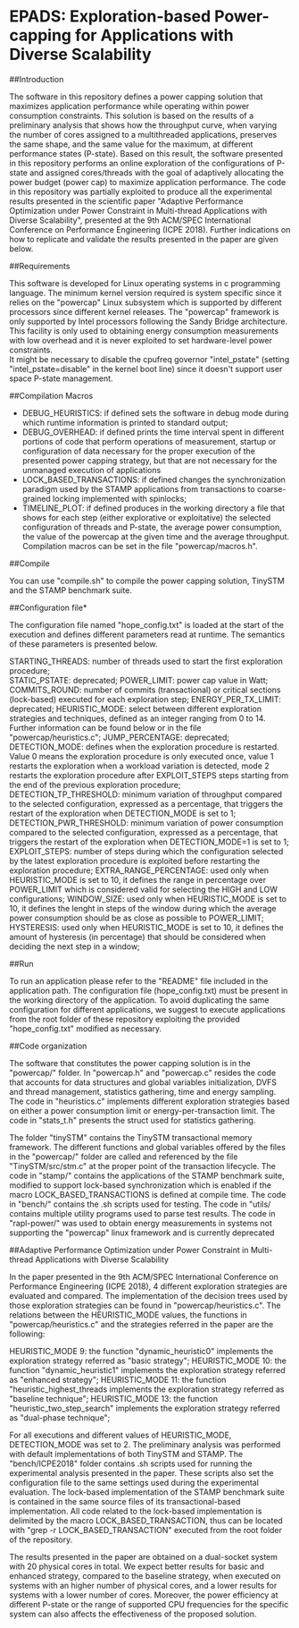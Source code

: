 # EPADS: Exploration-based Power-capping for Applications with Diverse Scalability

##Introduction

The software in this repository defines a power capping solution that maximizes application performance while operating within power consumption constraints. This solution is based on the results of a preliminary analysis that shows how the throughput curve, when varying the number of cores assigned to a multithreaded applications, preserves the same shape, and the same value for the maximum, at different performance states (P-state). Based on this result, the software presented in this repository performs an online exploration of the configurations of P-state and assigned cores/threads with the goal of adaptively allocating the power budget (power cap) to maximize application performance. The code in this repository was partially exploited to produce all the experimental results presented in the scientific paper "Adaptive Performance Optimization under Power Constraint in Multi-thread Applications with Diverse Scalability", presented at the 9th ACM/SPEC International Conference on Performance Engineering (ICPE 2018). Further indications on how to replicate and validate the results presented in the paper are given below. 

##Requirements

This software is developed for Linux operating systems in c programming language. The minimum kernel version required is system specific since it relies on the "powercap" Linux subsystem which is supported by different processors since different kernel releases. The "powercap" framework is only supported by Intel processors following the Sandy Bridge architecture. This facility is only used to obtaining energy consumption measurements with low overhead and it is never exploited to set hardware-level power constraints.  
It might be necessary to disable the cpufreq governor "intel_pstate" (setting "intel_pstate=disable" in the kernel boot line) since it doesn't support user space P-state management. 

##Compilation Macros

- DEBUG_HEURISTICS: if defined sets the software in debug mode during which runtime information is printed to standard output;
- DEBUG_OVERHEAD: if defined prints the time interval spent in different portions of code that perform operations of measurement, startup or configuration of data necessary for the proper execution of the presented power capping strategy, but that are not necessary for the unmanaged execution of applications
- LOCK_BASED_TRANSACTIONS: if defined changes the synchronization paradigm used by the STAMP applications from transactions to coarse-grained locking implemented with spinlocks; 
- TIMELINE_PLOT: if defined produces in the working directory a file that shows for each step (either explorative or exploitative) the selected configuration of threads and P-state, the average power consumption, the value of the powercap at the given time and the average throughput. 
Compilation macros can be set in the file "powercap/macros.h".

##Compile

You can use "compile.sh" to compile the power capping solution, TinySTM and the STAMP benchmark suite. 

##Configuration file*

The configuration file named "hope_config.txt" is loaded at the start of the execution and defines different parameters read at runtime. 
The semantics of these parameters is presented below.

STARTING_THREADS: number of threads used to start the first exploration procedure;  
STATIC_PSTATE: deprecated;
POWER_LIMIT: power cap value in Watt; 
COMMITS_ROUND: number of commits (transactional) or critical sections (lock-based) executed for each exploration step;
ENERGY_PER_TX_LIMIT: deprecated;
HEURISTIC_MODE: select between different exploration strategies and techniques, defined as an integer ranging from 0 to 14. Further information can be found below or in the file "powercap/heuristics.c";
JUMP_PERCENTAGE: deprecated;
DETECTION_MODE: defines when the exploration procedure is restarted. Value 0 means the exploration procedure is only executed once, value 1 restarts the exploration when a workload variation is detected, mode 2 restarts the exploration procedure after EXPLOIT_STEPS steps starting from the end of the previous exploration procedure;
DETECTION_TP_THRESHOLD: minimum variation of throughput compared to the selected configuration, expressed as a percentage, that triggers the restart of the exploration when DETECTION_MODE is set to 1;
DETECTION_PWR_THRESHOLD: minimum variation of power consumption compared to the selected configuration, expressed as a percentage, that triggers the restart of the exploration when DETECTION_MODE=1 is set to 1;
EXPLOIT_STEPS: number of steps during which the configuration selected by the latest exploration procedure is exploited before restarting the exploration procedure; 
EXTRA_RANGE_PERCENTAGE: used only when HEURISTIC_MODE is set to 10, it defines the range in percentage over POWER_LIMIT which is considered valid for selecting the HIGH and LOW configurations; 
WINDOW_SIZE: used only when HEURISTIC_MODE is set to 10, it defines the lenght in steps of the window during which the average power consumption should be as close as possible to POWER_LIMIT;
HYSTERESIS: used only when HEURISTIC_MODE is set to 10, it defines the amount of hysteresis (in percentage) that should be considered when deciding the next step in a window;

##Run

To run an application please refer to the "README" file included in the application path. The configuration file (hope_config.txt) must be present in the working directory of the application. To avoid duplicating the same configuration for different applications, we suggest to execute applications from the root folder of these repository exploiting the provided "hope_config.txt" modified as necessary. 

##Code organization

The software that constitutes the power capping solution is in the "powercap/" folder. In "powercap.h" and "powercap.c" resides the code that accounts for data structures and global variables initialization, DVFS and thread management, statistics gathering, time and energy sampling. The code in "heuristics.c" implements different exploration strategies based on either a power consumption limit or energy-per-transaction limit. 
The code in "stats_t.h" presents the struct used for statistics gathering. 

The folder "tinySTM" contains the TinySTM transactional memory framework. The different functions and global variables offered by the files in the "powercap/" folder are called and referenced by the file "TinySTM/src/stm.c" at the proper point of the transaction lifecycle. 
The code in "stamp/" contains the applications of the STAMP benchmark suite, modified to support lock-based synchronization which is enabled if the macro LOCK_BASED_TRANSACTIONS is defined at compile time. 
The code in "bench/" contains the .sh scripts used for testing.
The code in "utils/ contains multiple utility programs used to parse test results. 
The code in "rapl-power/" was used to obtain energy measurements in systems not supporting the "powercap" linux framework and is currently deprecated   

##Adaptive Performance Optimization under Power Constraint in Multi-thread Applications with Diverse Scalability

In the paper presented in the 9th ACM/SPEC International Conference on Performance Engineering (ICPE 2018), 4 different exploration strategies are evaluated and compared. The implementation of the decision trees used by those exploration strategies can be found in "powercap/heuristics.c". The relations between the HEURISTIC_MODE values, the functions in "powercap/heuristics.c" and the strategies referred in the paper are the following: 

HEURISTIC_MODE 9: the function "dynamic_heuristic0" implements the exploration strategy referred as "basic strategy";
HEURISTIC_MODE 10: the function "dynamic_heuristic1" implements the exploration strategy referred as "enhanced strategy";
HEURISTIC_MODE 11: the function "heuristic_highest_threads implements the exploration strategy referred as "baseline technique";
HEURISTIC_MODE 13: the function "heuristic_two_step_search" implements the exploration strategy referred as "dual-phase technique";

For all executions and different values of HEURISTIC_MODE, DETECTION_MODE was set to 2. The preliminary analysis was performed with default implementations of both TinySTM and STAMP. The "bench/ICPE2018" folder contains .sh scripts used for running the experimental analysis presented in the paper. These scripts also set the configuration file to the same settings used during the experimental evaluation. The lock-based implementation of the STAMP benchmark suite is contained in the same source files of its transactional-based implementation. All code related to the lock-based implementation is delimited by the macro LOCK_BASED_TRANSACTION, thus can be located with "grep -r LOCK_BASED_TRANSACTION" executed from the root folder of the repository. 

The results presented in the paper are obtained on a dual-socket system with 20 physical cores in total. We expect better results for basic and enhanced strategy, compared to the baseline strategy, when executed on systems with an higher number of physical cores, and a lower results for systems with a lower number of cores. Moreover, the power efficiency at different P-state or the range of supported CPU frequencies for the specific system can also affects the effectiveness of the proposed solution.
